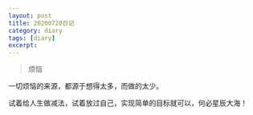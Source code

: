 ```yaml
---
layout: post
title: 20200720日记
category: diary
tags: [diary]
excerpt: 
---
```


> 烦恼

一切烦恼的来源，都源于想得太多，而做的太少。

试着给人生做减法，试着放过自己，实现简单的目标就可以，何必星辰大海！